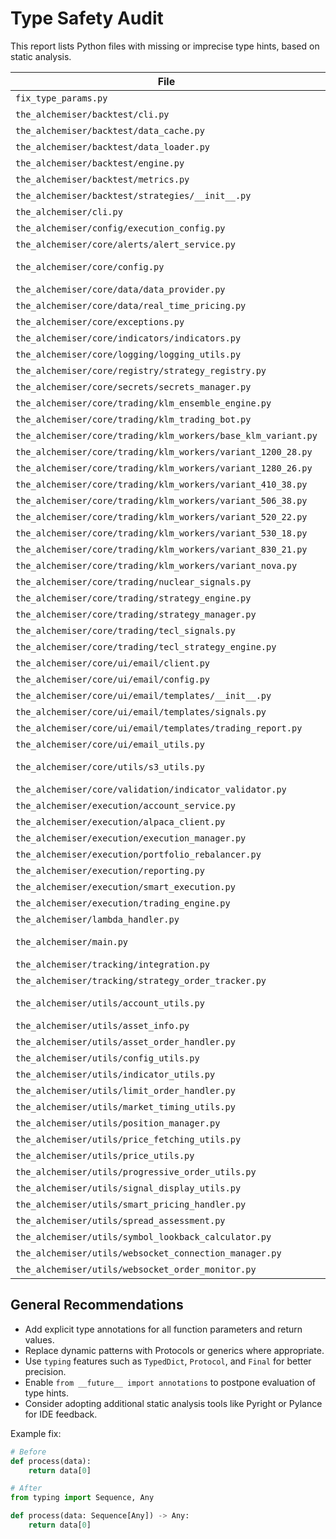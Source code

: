 # Type Safety Audit


This report lists Python files with missing or imprecise type hints, based on static analysis.


| File | First untyped function |
| --- | --- |
| `fix_type_params.py` | fix_file_type_params at line 8 |
| `the_alchemiser/backtest/cli.py` | main at line 253 |
| `the_alchemiser/backtest/data_cache.py` | clear_global_cache at line 613 |
| `the_alchemiser/backtest/data_loader.py` | __init__ at line 37 |
| `the_alchemiser/backtest/engine.py` | __str__ at line 59 |
| `the_alchemiser/backtest/metrics.py` | __str__ at line 31 |
| `the_alchemiser/backtest/strategies/__init__.py` | __init__ at line 28 |
| `the_alchemiser/cli.py` | show_welcome at line 32 |
| `the_alchemiser/config/execution_config.py` | reload_execution_config at line 90 |
| `the_alchemiser/core/alerts/alert_service.py` | create_alert at line 34 |
| `the_alchemiser/core/config.py` | settings_customise_sources at line 107 |
| `the_alchemiser/core/data/data_provider.py` | __init__ at line 27 |
| `the_alchemiser/core/data/real_time_pricing.py` | mid_price at line 50 |
| `the_alchemiser/core/exceptions.py` | __init__ at line 39 |
| `the_alchemiser/core/indicators/indicators.py` | rsi at line 38 |
| `the_alchemiser/core/logging/logging_utils.py` | process at line 13 |
| `the_alchemiser/core/registry/strategy_registry.py` | get_strategy_config at line 72 |
| `the_alchemiser/core/secrets/secrets_manager.py` | __init__ at line 24 |
| `the_alchemiser/core/trading/klm_ensemble_engine.py` | main at line 407 |
| `the_alchemiser/core/trading/klm_trading_bot.py` | main at line 253 |
| `the_alchemiser/core/trading/klm_workers/base_klm_variant.py` | __init__ at line 26 |
| `the_alchemiser/core/trading/klm_workers/variant_1200_28.py` | __init__ at line 26 |
| `the_alchemiser/core/trading/klm_workers/variant_1280_26.py` | __init__ at line 32 |
| `the_alchemiser/core/trading/klm_workers/variant_410_38.py` | __init__ at line 23 |
| `the_alchemiser/core/trading/klm_workers/variant_506_38.py` | __init__ at line 33 |
| `the_alchemiser/core/trading/klm_workers/variant_520_22.py` | __init__ at line 28 |
| `the_alchemiser/core/trading/klm_workers/variant_530_18.py` | __init__ at line 41 |
| `the_alchemiser/core/trading/klm_workers/variant_830_21.py` | __init__ at line 28 |
| `the_alchemiser/core/trading/klm_workers/variant_nova.py` | __init__ at line 30 |
| `the_alchemiser/core/trading/nuclear_signals.py` | get_best_nuclear_stocks at line 48 |
| `the_alchemiser/core/trading/strategy_engine.py` | __init__ at line 27 |
| `the_alchemiser/core/trading/strategy_manager.py` | main at line 465 |
| `the_alchemiser/core/trading/tecl_signals.py` | __init__ at line 47 |
| `the_alchemiser/core/trading/tecl_strategy_engine.py` | main at line 351 |
| `the_alchemiser/core/ui/email/client.py` | __init__ at line 20 |
| `the_alchemiser/core/ui/email/config.py` | __init__ at line 16 |
| `the_alchemiser/core/ui/email/templates/__init__.py` | build_trading_report at line 42 |
| `the_alchemiser/core/ui/email/templates/signals.py` | build_signal_information at line 16 |
| `the_alchemiser/core/ui/email/templates/trading_report.py` | build_regular_report at line 18 |
| `the_alchemiser/core/ui/email_utils.py` | _build_portfolio_display at line 44 |
| `the_alchemiser/core/utils/s3_utils.py` | replace_file_handlers_with_s3 at line 204 |
| `the_alchemiser/core/validation/indicator_validator.py` | __init__ at line 32 |
| `the_alchemiser/execution/account_service.py` | get_positions at line 10 |
| `the_alchemiser/execution/alpaca_client.py` | __init__ at line 81 |
| `the_alchemiser/execution/execution_manager.py` | __init__ at line 10 |
| `the_alchemiser/execution/portfolio_rebalancer.py` | __init__ at line 17 |
| `the_alchemiser/execution/reporting.py` | create_execution_summary at line 7 |
| `the_alchemiser/execution/smart_execution.py` | place_market_order at line 30 |
| `the_alchemiser/execution/trading_engine.py` | main at line 812 |
| `the_alchemiser/lambda_handler.py` | lambda_handler at line 84 |
| `the_alchemiser/main.py` | configure_application_logging at line 47 |
| `the_alchemiser/tracking/integration.py` | strategy_execution_context at line 69 |
| `the_alchemiser/tracking/strategy_order_tracker.py` | get_strategy_tracker at line 559 |
| `the_alchemiser/utils/account_utils.py` | extract_comprehensive_account_data at line 13 |
| `the_alchemiser/utils/asset_info.py` | __init__ at line 40 |
| `the_alchemiser/utils/asset_order_handler.py` | __init__ at line 24 |
| `the_alchemiser/utils/config_utils.py` | load_alert_config at line 12 |
| `the_alchemiser/utils/indicator_utils.py` | safe_get_indicator at line 12 |
| `the_alchemiser/utils/limit_order_handler.py` | __init__ at line 24 |
| `the_alchemiser/utils/market_timing_utils.py` | __init__ at line 24 |
| `the_alchemiser/utils/position_manager.py` | __init__ at line 18 |
| `the_alchemiser/utils/price_fetching_utils.py` | subscribe_for_real_time at line 16 |
| `the_alchemiser/utils/price_utils.py` | ensure_scalar_price at line 10 |
| `the_alchemiser/utils/progressive_order_utils.py` | __str__ at line 26 |
| `the_alchemiser/utils/signal_display_utils.py` | display_signal_results at line 12 |
| `the_alchemiser/utils/smart_pricing_handler.py` | __init__ at line 19 |
| `the_alchemiser/utils/spread_assessment.py` | __init__ at line 39 |
| `the_alchemiser/utils/symbol_lookback_calculator.py` | main at line 372 |
| `the_alchemiser/utils/websocket_connection_manager.py` | __init__ at line 24 |
| `the_alchemiser/utils/websocket_order_monitor.py` | __init__ at line 23 |
## General Recommendations

- Add explicit type annotations for all function parameters and return values.
- Replace dynamic patterns with Protocols or generics where appropriate.
- Use `typing` features such as `TypedDict`, `Protocol`, and `Final` for better precision.
- Enable `from __future__ import annotations` to postpone evaluation of type hints.
- Consider adopting additional static analysis tools like Pyright or Pylance for IDE feedback.

Example fix:
```python
# Before
def process(data):
    return data[0]

# After
from typing import Sequence, Any

def process(data: Sequence[Any]) -> Any:
    return data[0]
```
